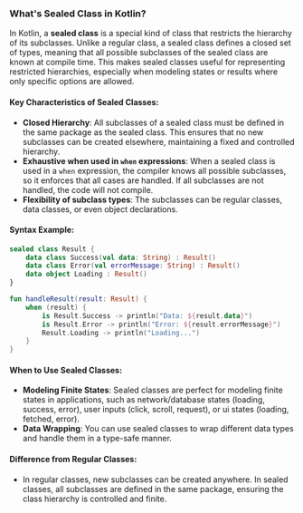 ### What's Sealed Class in Kotlin?

In Kotlin, a **sealed class** is a special kind of class that restricts the hierarchy of its subclasses. Unlike a regular class, a sealed class defines a closed set of types, meaning that all possible subclasses of the sealed class are known at compile time. This makes sealed classes useful for representing restricted hierarchies, especially when modeling states or results where only specific options are allowed.

#### Key Characteristics of Sealed Classes:

- **Closed Hierarchy**: All subclasses of a sealed class must be defined in the same package as the sealed class. This ensures that no new subclasses can be created elsewhere, maintaining a fixed and controlled hierarchy.
- **Exhaustive when used in `when` expressions**: When a sealed class is used in a `when` expression, the compiler knows all possible subclasses, so it enforces that all cases are handled. If all subclasses are not handled, the code will not compile.
- **Flexibility of subclass types**: The subclasses can be regular classes, data classes, or even object declarations.

#### Syntax Example:

```kotlin
sealed class Result {
    data class Success(val data: String) : Result()
    data class Error(val errorMessage: String) : Result()
    data object Loading : Result()
}

fun handleResult(result: Result) {
    when (result) {
        is Result.Success -> println("Data: ${result.data}")
        is Result.Error -> println("Error: ${result.errorMessage}")
        Result.Loading -> println("Loading...")
    }
}
```

#### When to Use Sealed Classes:

- **Modeling Finite States**: Sealed classes are perfect for modeling finite states in applications, such as network/database states (loading, success, error), user inputs (click, scroll, request), or ui states (loading, fetched, error).
- **Data Wrapping**: You can use sealed classes to wrap different data types and handle them in a type-safe manner.

#### Difference from Regular Classes:

- In regular classes, new subclasses can be created anywhere. In sealed classes, all subclasses are defined in the same package, ensuring the class hierarchy is controlled and finite.